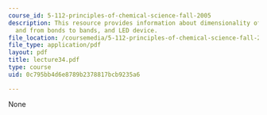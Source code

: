 ```yaml
---
course_id: 5-112-principles-of-chemical-science-fall-2005
description: This resource provides information about dimensionality of materials,
  and from bonds to bands, and LED device.
file_location: /coursemedia/5-112-principles-of-chemical-science-fall-2005/0c795bb4d6e8789b2378817bcb9235a6_lecture34.pdf
file_type: application/pdf
layout: pdf
title: lecture34.pdf
type: course
uid: 0c795bb4d6e8789b2378817bcb9235a6

---
```

None